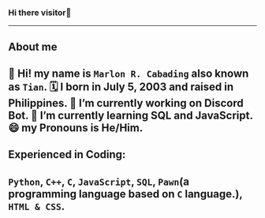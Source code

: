 ### Hi there visitor👋
-------------------------------------------------

About me
--------------
 💬 Hi! my name is `Marlon R. Cabading` also known as `Tian`.
 🗓 I born in **July 5, 2003** and raised in **Philippines**.
 🔭 I’m currently working on **Discord Bot**.
 🌱 I’m currently learning **SQL** and **JavaScript**.
 😄 my Pronouns is **He/Him**.
--------------

Experienced in Coding:
--------------
 `Python`, `C++`, `C`, `JavaScript`, `SQL`, `Pawn`(a programming language based on `C` language.), `HTML & CSS`.
--------------

<!--
**TianEscobar/TianEscobar** is a ✨ _special_ ✨ repository because its `README.md` (this file) appears on your GitHub profile.

Here are some ideas to get you started:

- 🔭 I’m currently working on ...
- 🌱 I’m currently learning ...
- 👯 I’m looking to collaborate on ...
- 🤔 I’m looking for help with ...
- 💬 Ask me about ...
- 📫 How to reach me: ...
- 😄 Pronouns: ...
- ⚡ Fun fact: ...
-->
